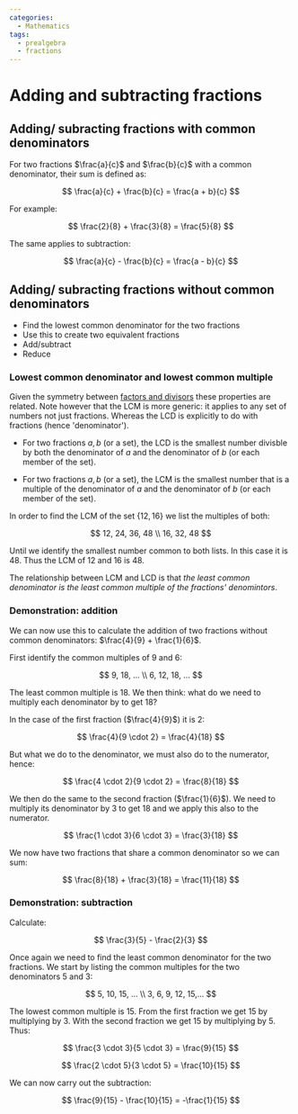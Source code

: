 ```yaml
---
categories:
  - Mathematics
tags:
  - prealgebra
  - fractions
---
```


# Adding and subtracting fractions

## Adding/ subracting fractions with common denominators

For two fractions $\frac{a}{c}$ and $\frac{b}{c}$ with a common denominator,
their sum is defined as:

$$
    \frac{a}{c} + \frac{b}{c} = \frac{a + b}{c}
$$

For example:

$$
    \frac{2}{8} + \frac{3}{8} = \frac{5}{8}
$$

The same applies to subtraction:

$$
    \frac{a}{c} - \frac{b}{c} = \frac{a - b}{c}
$$

## Adding/ subracting fractions without common denominators

- Find the lowest common denominator for the two fractions
- Use this to create two equivalent fractions
- Add/subtract
- Reduce

### Lowest common denominator and lowest common multiple

Given the symmetry between
[factors and divisors](Factors_and_divisors.md) these
properties are related. Note however that the LCM is more generic: it applies to
any set of numbers not just fractions. Whereas the LCD is explicitly to do with
fractions (hence 'denominator').

- For two fractions $a, b$ (or a set), the LCD is the smallest number divisble
  by both the denominator of $a$ and the denominator of $b$ (or each member of
  the set).

- For two fractions $a, b$ (or a set), the LCM is the smallest number that is a
  multiple of the denominator of $a$ and the denominator of $b$ (or each member
  of the set).

In order to find the LCM of the set $\{12, 16\}$ we list the multiples of both:

$$
12, 24, 36, 48 \\
16, 32, 48
$$

Until we identify the smallest number common to both lists. In this case it
is 48. Thus the LCM of 12 and 16 is 48.

The relationship between LCM and LCD is that _the least common denominator is
the least common multiple of the fractions' denomintors_.

### Demonstration: addition

We can now use this to calculate the addition of two fractions without common
denominators: $\frac{4}{9} + \frac{1}{6}$.

First identify the common multiples of 9 and 6:

$$
9, 18, ... \\
6, 12, 18, ...
$$

The least common multiple is 18. We then think: what do we need to multiply each
denominator by to get 18?

In the case of the first fraction ($\frac{4}{9}$) it is 2:

$$
    \frac{4}{9 \cdot 2}  = \frac{4}{18}
$$

But what we do to the denominator, we must also do to the numerator, hence:

$$
    \frac{4 \cdot 2}{9 \cdot 2}  = \frac{8}{18}
$$

We then do the same to the second fraction ($\frac{1}{6}$). We need to multiply
its denominator by 3 to get 18 and we apply this also to the numerator.

$$
    \frac{1 \cdot 3}{6 \cdot 3}  = \frac{3}{18}
$$

We now have two fractions that share a common denominator so we can sum:

$$
    \frac{8}{18} + \frac{3}{18} = \frac{11}{18}
$$

### Demonstration: subtraction

Calculate:

$$
    \frac{3}{5} - \frac{2}{3}
$$

Once again we need to find the least common denominator for the two fractions.
We start by listing the common multiples for the two denominators 5 and 3:

$$
5, 10, 15, ... \\
3, 6, 9, 12, 15,...
$$

The lowest common multiple is 15. From the first fraction we get 15 by
multiplying by 3. With the second fraction we get 15 by multiplying by 5. Thus:

$$
    \frac{3 \cdot 3}{5 \cdot 3}  = \frac{9}{15}
$$

$$
    \frac{2 \cdot 5}{3 \cdot 5}  = \frac{10}{15}
$$

We can now carry out the subtraction:

$$
    \frac{9}{15}  -  \frac{10}{15} = -\frac{1}{15}
$$

